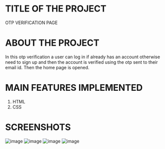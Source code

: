 # TITLE OF THE PROJECT

OTP VERIFICATION PAGE

# ABOUT THE PROJECT

In this otp verification a user can log in if already has an account otherwise need to sign up and then the account is verified using the otp sent to their email id. Then the home page is opened.

# MAIN FEATURES IMPLEMENTED

1. HTML
2. CSS

# SCREENSHOTS

![image](https://user-images.githubusercontent.com/87296340/212699944-af9baa8d-1ad0-4987-8d88-890160b0bdf1.png)
![image](https://user-images.githubusercontent.com/87296340/212700060-bcc663f7-afe1-4d2f-8a3c-82a5d8859be2.png)
![image](https://user-images.githubusercontent.com/87296340/212700144-0fb16ce6-0880-4969-83c1-6349e5cdbac8.png)
![image](https://user-images.githubusercontent.com/87296340/212699843-54c60672-5d70-4045-89c6-88c3226d6218.png)
